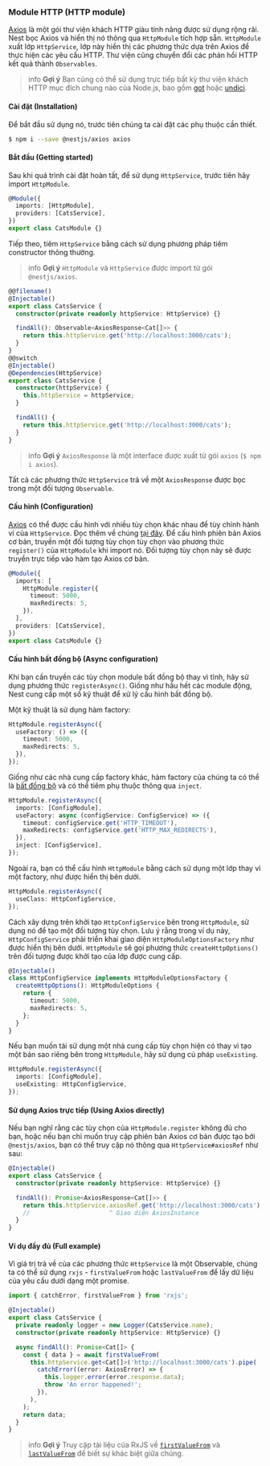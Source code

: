 ### Module HTTP (HTTP module)

[Axios](https://github.com/axios/axios) là một gói thư viện khách HTTP giàu tính năng được sử dụng rộng rãi. Nest bọc Axios và hiển thị nó thông qua `HttpModule` tích hợp sẵn. `HttpModule` xuất lớp `HttpService`, lớp này hiển thị các phương thức dựa trên Axios để thực hiện các yêu cầu HTTP. Thư viện cũng chuyển đổi các phản hồi HTTP kết quả thành `Observables`.

> info **Gợi ý** Bạn cũng có thể sử dụng trực tiếp bất kỳ thư viện khách HTTP mục đích chung nào của Node.js, bao gồm [got](https://github.com/sindresorhus/got) hoặc [undici](https://github.com/nodejs/undici).

#### Cài đặt (Installation)

Để bắt đầu sử dụng nó, trước tiên chúng ta cài đặt các phụ thuộc cần thiết.

```bash
$ npm i --save @nestjs/axios axios
```

#### Bắt đầu (Getting started)

Sau khi quá trình cài đặt hoàn tất, để sử dụng `HttpService`, trước tiên hãy import `HttpModule`.

```typescript
@Module({
  imports: [HttpModule],
  providers: [CatsService],
})
export class CatsModule {}
```

Tiếp theo, tiêm `HttpService` bằng cách sử dụng phương pháp tiêm constructor thông thường.

> info **Gợi ý** `HttpModule` và `HttpService` được import từ gói `@nestjs/axios`.

```typescript
@@filename()
@Injectable()
export class CatsService {
  constructor(private readonly httpService: HttpService) {}

  findAll(): Observable<AxiosResponse<Cat[]>> {
    return this.httpService.get('http://localhost:3000/cats');
  }
}
@@switch
@Injectable()
@Dependencies(HttpService)
export class CatsService {
  constructor(httpService) {
    this.httpService = httpService;
  }

  findAll() {
    return this.httpService.get('http://localhost:3000/cats');
  }
}
```

> info **Gợi ý** `AxiosResponse` là một interface được xuất từ gói `axios` (`$ npm i axios`).

Tất cả các phương thức `HttpService` trả về một `AxiosResponse` được bọc trong một đối tượng `Observable`.

#### Cấu hình (Configuration)

[Axios](https://github.com/axios/axios) có thể được cấu hình với nhiều tùy chọn khác nhau để tùy chỉnh hành vi của `HttpService`. Đọc thêm về chúng [tại đây](https://github.com/axios/axios#request-config). Để cấu hình phiên bản Axios cơ bản, truyền một đối tượng tùy chọn tùy chọn vào phương thức `register()` của `HttpModule` khi import nó. Đối tượng tùy chọn này sẽ được truyền trực tiếp vào hàm tạo Axios cơ bản.

```typescript
@Module({
  imports: [
    HttpModule.register({
      timeout: 5000,
      maxRedirects: 5,
    }),
  ],
  providers: [CatsService],
})
export class CatsModule {}
```

#### Cấu hình bất đồng bộ (Async configuration)

Khi bạn cần truyền các tùy chọn module bất đồng bộ thay vì tĩnh, hãy sử dụng phương thức `registerAsync()`. Giống như hầu hết các module động, Nest cung cấp một số kỹ thuật để xử lý cấu hình bất đồng bộ.

Một kỹ thuật là sử dụng hàm factory:

```typescript
HttpModule.registerAsync({
  useFactory: () => ({
    timeout: 5000,
    maxRedirects: 5,
  }),
});
```

Giống như các nhà cung cấp factory khác, hàm factory của chúng ta có thể là [bất đồng bộ](https://docs.nestjs.com/fundamentals/custom-providers#factory-providers-usefactory) và có thể tiêm phụ thuộc thông qua `inject`.

```typescript
HttpModule.registerAsync({
  imports: [ConfigModule],
  useFactory: async (configService: ConfigService) => ({
    timeout: configService.get('HTTP_TIMEOUT'),
    maxRedirects: configService.get('HTTP_MAX_REDIRECTS'),
  }),
  inject: [ConfigService],
});
```

Ngoài ra, bạn có thể cấu hình `HttpModule` bằng cách sử dụng một lớp thay vì một factory, như được hiển thị bên dưới.

```typescript
HttpModule.registerAsync({
  useClass: HttpConfigService,
});
```

Cách xây dựng trên khởi tạo `HttpConfigService` bên trong `HttpModule`, sử dụng nó để tạo một đối tượng tùy chọn. Lưu ý rằng trong ví dụ này, `HttpConfigService` phải triển khai giao diện `HttpModuleOptionsFactory` như được hiển thị bên dưới. `HttpModule` sẽ gọi phương thức `createHttpOptions()` trên đối tượng được khởi tạo của lớp được cung cấp.

```typescript
@Injectable()
class HttpConfigService implements HttpModuleOptionsFactory {
  createHttpOptions(): HttpModuleOptions {
    return {
      timeout: 5000,
      maxRedirects: 5,
    };
  }
}
```

Nếu bạn muốn tái sử dụng một nhà cung cấp tùy chọn hiện có thay vì tạo một bản sao riêng bên trong `HttpModule`, hãy sử dụng cú pháp `useExisting`.

```typescript
HttpModule.registerAsync({
  imports: [ConfigModule],
  useExisting: HttpConfigService,
});
```

#### Sử dụng Axios trực tiếp (Using Axios directly)

Nếu bạn nghĩ rằng các tùy chọn của `HttpModule.register` không đủ cho bạn, hoặc nếu bạn chỉ muốn truy cập phiên bản Axios cơ bản được tạo bởi `@nestjs/axios`, bạn có thể truy cập nó thông qua `HttpService#axiosRef` như sau:

```typescript
@Injectable()
export class CatsService {
  constructor(private readonly httpService: HttpService) {}

  findAll(): Promise<AxiosResponse<Cat[]>> {
    return this.httpService.axiosRef.get('http://localhost:3000/cats');
    //                      ^ Giao diện AxiosInstance
  }
}
```

#### Ví dụ đầy đủ (Full example)

Vì giá trị trả về của các phương thức `HttpService` là một Observable, chúng ta có thể sử dụng `rxjs` - `firstValueFrom` hoặc `lastValueFrom` để lấy dữ liệu của yêu cầu dưới dạng một promise.

```typescript
import { catchError, firstValueFrom } from 'rxjs';

@Injectable()
export class CatsService {
  private readonly logger = new Logger(CatsService.name);
  constructor(private readonly httpService: HttpService) {}

  async findAll(): Promise<Cat[]> {
    const { data } = await firstValueFrom(
      this.httpService.get<Cat[]>('http://localhost:3000/cats').pipe(
        catchError((error: AxiosError) => {
          this.logger.error(error.response.data);
          throw 'An error happened!';
        }),
      ),
    );
    return data;
  }
}
```

> info **Gợi ý** Truy cập tài liệu của RxJS về [`firstValueFrom`](https://rxjs.dev/api/index/function/firstValueFrom) và [`lastValueFrom`](https://rxjs.dev/api/index/function/lastValueFrom) để biết sự khác biệt giữa chúng.
